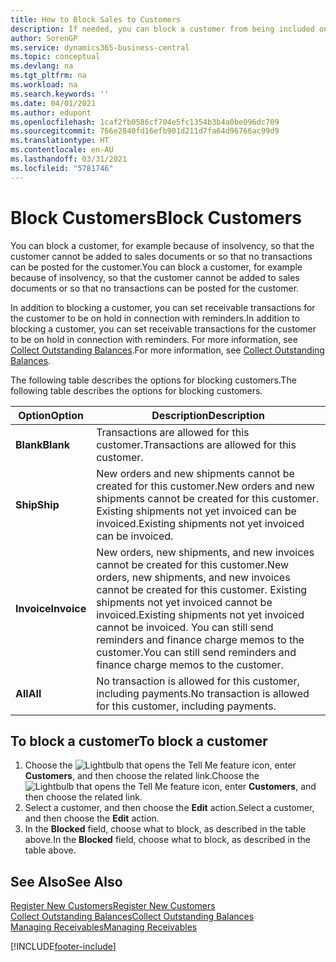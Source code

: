 ```yaml
---
title: How to Block Sales to Customers
description: If needed, you can block a customer from being included on sales documents and other sales transactions.
author: SorenGP
ms.service: dynamics365-business-central
ms.topic: conceptual
ms.devlang: na
ms.tgt_pltfrm: na
ms.workload: na
ms.search.keywords: ''
ms.date: 04/01/2021
ms.author: edupont
ms.openlocfilehash: 1caf2fb0586cf704e5fc1354b3b4a0be096dc709
ms.sourcegitcommit: 766e2840fd16efb901d211d7fa64d96766ac99d9
ms.translationtype: HT
ms.contentlocale: en-AU
ms.lasthandoff: 03/31/2021
ms.locfileid: "5781746"
---
```

# <a name="block-customers"></a><span data-ttu-id="c24cc-103">Block Customers</span><span class="sxs-lookup"><span data-stu-id="c24cc-103">Block Customers</span></span>
<span data-ttu-id="c24cc-104">You can block a customer, for example because of insolvency, so that the customer cannot be added to sales documents or so that no transactions can be posted for the customer.</span><span class="sxs-lookup"><span data-stu-id="c24cc-104">You can block a customer, for example because of insolvency, so that the customer cannot be added to sales documents or so that no transactions can be posted for the customer.</span></span>

<span data-ttu-id="c24cc-105">In addition to blocking a customer, you can set receivable transactions for the customer to be on hold in connection with reminders.</span><span class="sxs-lookup"><span data-stu-id="c24cc-105">In addition to blocking a customer, you can set receivable transactions for the customer to be on hold in connection with reminders.</span></span> <span data-ttu-id="c24cc-106">For more information, see [Collect Outstanding Balances](receivables-collect-outstanding-balances.md).</span><span class="sxs-lookup"><span data-stu-id="c24cc-106">For more information, see [Collect Outstanding Balances](receivables-collect-outstanding-balances.md).</span></span>   

<span data-ttu-id="c24cc-107">The following table describes the options for blocking customers.</span><span class="sxs-lookup"><span data-stu-id="c24cc-107">The following table describes the options for blocking customers.</span></span>  

|<span data-ttu-id="c24cc-108">Option</span><span class="sxs-lookup"><span data-stu-id="c24cc-108">Option</span></span>|<span data-ttu-id="c24cc-109">Description</span><span class="sxs-lookup"><span data-stu-id="c24cc-109">Description</span></span>|  
|--------------------|------------|  
|<span data-ttu-id="c24cc-110">**Blank**</span><span class="sxs-lookup"><span data-stu-id="c24cc-110">**Blank**</span></span>|<span data-ttu-id="c24cc-111">Transactions are allowed for this customer.</span><span class="sxs-lookup"><span data-stu-id="c24cc-111">Transactions are allowed for this customer.</span></span>|
|<span data-ttu-id="c24cc-112">**Ship**</span><span class="sxs-lookup"><span data-stu-id="c24cc-112">**Ship**</span></span>|<span data-ttu-id="c24cc-113">New orders and new shipments cannot be created for this customer.</span><span class="sxs-lookup"><span data-stu-id="c24cc-113">New orders and new shipments cannot be created for this customer.</span></span> <span data-ttu-id="c24cc-114">Existing shipments not yet invoiced can be invoiced.</span><span class="sxs-lookup"><span data-stu-id="c24cc-114">Existing shipments not yet invoiced can be invoiced.</span></span>|  
|<span data-ttu-id="c24cc-115">**Invoice**</span><span class="sxs-lookup"><span data-stu-id="c24cc-115">**Invoice**</span></span>|<span data-ttu-id="c24cc-116">New orders, new shipments, and new invoices cannot be created for this customer.</span><span class="sxs-lookup"><span data-stu-id="c24cc-116">New orders, new shipments, and new invoices cannot be created for this customer.</span></span> <span data-ttu-id="c24cc-117">Existing shipments not yet invoiced cannot be invoiced.</span><span class="sxs-lookup"><span data-stu-id="c24cc-117">Existing shipments not yet invoiced cannot be invoiced.</span></span> <span data-ttu-id="c24cc-118">You can still send reminders and finance charge memos to the customer.</span><span class="sxs-lookup"><span data-stu-id="c24cc-118">You can still send reminders and finance charge memos to the customer.</span></span>|  
|<span data-ttu-id="c24cc-119">**All**</span><span class="sxs-lookup"><span data-stu-id="c24cc-119">**All**</span></span>|<span data-ttu-id="c24cc-120">No transaction is allowed for this customer, including payments.</span><span class="sxs-lookup"><span data-stu-id="c24cc-120">No transaction is allowed for this customer, including payments.</span></span>|  

## <a name="to-block-a-customer"></a><span data-ttu-id="c24cc-121">To block a customer</span><span class="sxs-lookup"><span data-stu-id="c24cc-121">To block a customer</span></span>  
1. <span data-ttu-id="c24cc-122">Choose the ![Lightbulb that opens the Tell Me feature](media/ui-search/search_small.png "Tell me what you want to do") icon, enter **Customers**, and then choose the related link.</span><span class="sxs-lookup"><span data-stu-id="c24cc-122">Choose the ![Lightbulb that opens the Tell Me feature](media/ui-search/search_small.png "Tell me what you want to do") icon, enter **Customers**, and then choose the related link.</span></span>
2. <span data-ttu-id="c24cc-123">Select a customer, and then choose the **Edit** action.</span><span class="sxs-lookup"><span data-stu-id="c24cc-123">Select a customer, and then choose the **Edit** action.</span></span>
3. <span data-ttu-id="c24cc-124">In the **Blocked** field, choose what to block, as described in the table above.</span><span class="sxs-lookup"><span data-stu-id="c24cc-124">In the **Blocked** field, choose what to block, as described in the table above.</span></span>

## <a name="see-also"></a><span data-ttu-id="c24cc-125">See Also</span><span class="sxs-lookup"><span data-stu-id="c24cc-125">See Also</span></span>  
[<span data-ttu-id="c24cc-126">Register New Customers</span><span class="sxs-lookup"><span data-stu-id="c24cc-126">Register New Customers</span></span>](sales-how-register-new-customers.md)  
[<span data-ttu-id="c24cc-127">Collect Outstanding Balances</span><span class="sxs-lookup"><span data-stu-id="c24cc-127">Collect Outstanding Balances</span></span>](receivables-collect-outstanding-balances.md)  
[<span data-ttu-id="c24cc-128">Managing Receivables</span><span class="sxs-lookup"><span data-stu-id="c24cc-128">Managing Receivables</span></span>](receivables-manage-receivables.md)  


[!INCLUDE[footer-include](includes/footer-banner.md)]